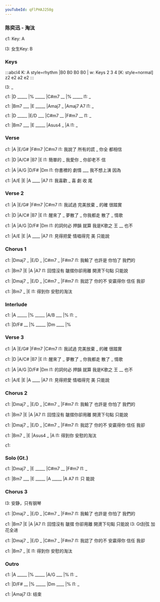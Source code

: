 ```yaml
---
youTubeId: qFlPHAJ258g
---
```


### 陈奕迅 - 淘汰

c1: Key: A

l3: 女生Key: B

### Keys

:::abcl4
K: A style=rhythm
|B0 B0 B0 B0 |
w: Keys 2 3 4 
[K: style=normal]
z2 e2 a2 e2
:::

l3: _

c1: |D _____ |% _____ |C#m7 __ |% _____
l1:  _

c1: |Bm7 ___ |E _____ |Amaj7 _ |Amaj7 A7
l1:  _

c1: |D _____ |E/D ___ |C#m7 __ |F#m7 __
l1:  _

c1: |Bm7 ___ |E _____ |Asus4 _ |A
l1:  _

### Verse

c1: |A      |E/G#      |F#m7    |C#m7
l1:   我說了 所有的謊 _    你全  都相信

c1: |D       |A/C#    |B7      |E
l1:  簡單的 _ 我愛你 _ 你卻老不 信 

c1: |A       |A/G     |D/F#      |Dm
l1:  你書裡的 劇情 ___ 我不想上演    因為

c1: |A/E      |E       |A  ____ |A7
l1:  我喜歡 _  喜 劇 收 尾

### Verse 2

c1: |A      |E/G#      |F#m7   |C#m7
l1:   我試過 完美放棄 _    的確 很踏實

c1: |D       |A/C#    |B7      |E
l1:  醒來了 _ 夢散了 _ 你我都走 散了 _ 情歌

c1: |A       |A/G      |D/F#     |Dm
l1:  的詞何必 押韻 就算 我是K歌之 王 __ 也不

c1: |A/E     |E       |A  ____ |A7
l1:  見得把愛 情唱得完 美         只能說

### Chorus 1

c1: |Dmaj7 _ |E/D    _ |C#m7  _ |F#m7
l1:  我輸了    也許是   你怕了    我們的

c1: |Bm7     |E           |A         |A7
l1:  回憶沒有 皺摺你卻用離 開燙下句點  只能說

c1: |Dmaj7 _ |E/D    _ |C#m7  _ |F#m7
l1:  我認了    你的不   安贏得你 信任 我卻

c1: |Bm7   _ |E
l1:  得到你   安慰的淘汰

### Interlude

c1: |A _____ |% _____ |A/B ___ |%
l1:  _

c1: |D/F# __ |% _____ |Dm ____ |%

### Verse 3

c1: |A      |E/G#      |F#m7   |C#m7
l1:   我試過 完美放棄 _    的確 很踏實

c1: |D       |A/C#    |B7      |E
l1:  醒來了 _ 夢散了 _ 你我都走 散了 _ 情歌

c1: |A       |A/G      |D/F#     |Dm
l1:  的詞何必 押韻 就算 我是K歌之 王 __ 也不

c1: |A/E     |E       |A  ____ |A7
l1:  見得把愛 情唱得完 美         只能說

### Chorus 2

c1: |Dmaj7 _ |E/D    _ |C#m7  _ |F#m7
l1:  我輸了    也許是   你怕了    我們的

c1: |Bm7     |E           |A         |A7
l1:  回憶沒有 皺摺你卻用離 開燙下句點  只能說

c1: |Dmaj7 _ |E/D    _ |C#m7  _ |F#m7
l1:  我認了    你的不   安贏得你 信任 我卻

c1: |Bm7   _ |E         |Asus4 _ |A
l1:  得到你   安慰的淘汰

c1: 

### Solo (Gt.)

c1: |Dmaj7 _ |E _____ |C#m7 __ |F#m7
l1:  _

c1: |Bm7 ___ |E _____ |A _____ |A   A7
l1:                              只 能說

### Chorus 3

l3: 安静，只有钢琴

c1: |Dmaj7 _ |E/D    _ |C#m7  _ |F#m7
l1:  我輸了    也許是   你怕了    我們的

c1: |Bm7     |E            |A         |A7
l1:  回憶沒有 皺摺 你卻用離 開燙下句點  只能說
l3:                Gt刮弦   加花全进

c1: |Dmaj7 _ |E/D    _ |C#m7  _ |F#m7
l1:  我認了    你的不   安贏得你 信任 我卻

c1: |Bm7   _ |E
l1:  得到你   安慰的淘汰

### Outro

c1: |A _____ |% _____ |A/G ___ |%
l1:  _

c1: |D/F# __ |% _____ |Dm ____ |%
l1:  _

c1: |Amaj7
l3:  结束
